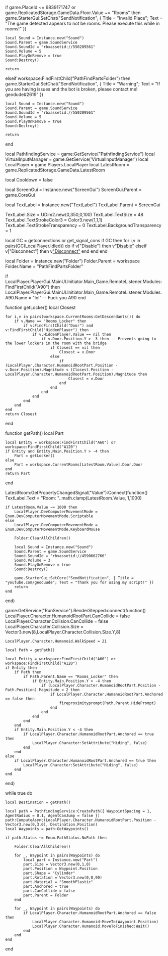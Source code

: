 if game.PlaceId ~= 6839171747 or game.ReplicatedStorage.GameData.Floor.Value ~= "Rooms" then
	game.StarterGui:SetChat("SendNotification", { Title = "Invalid Place"; Text = "The game detected appears to not be rooms. Please execute this while in rooms!" })
 
	local Sound = Instance.new("Sound")
	Sound.Parent = game.SoundService
	Sound.SoundId = "rbxassetid://550209561"
	Sound.Volume = 5
	Sound.PlayOnRemove = true
	Sound:Destroy()
 
	return
elseif workspace:FindFirstChild("PathFindPartsFolder") then
	game.StarterGui:SetChat("SendNotification", { Title = "Warning"; Text = "If you are having issues and the bot is broken, please contact me! geodude#2619" })
 
	local Sound = Instance.new("Sound")
	Sound.Parent = game.SoundService
	Sound.SoundId = "rbxassetid://550209561"
	Sound.Volume = 5
	Sound.PlayOnRemove = true
	Sound:Destroy()
 
	return
end
 
local PathfindingService = game:GetService("PathfindingService")
local VirtualInputManager = game:GetService('VirtualInputManager')
local LocalPlayer = game.Players.LocalPlayer
local LatestRoom = game.ReplicatedStorage.GameData.LatestRoom
 
local Cooldown = false
 
local ScreenGui = Instance.new("ScreenGui")
ScreenGui.Parent = game.CoreGui
 
local TextLabel = Instance.new("TextLabel")
TextLabel.Parent = ScreenGui
 
TextLabel.Size = UDim2.new(0,350,0,100)
TextLabel.TextSize = 48
TextLabel.TextStrokeColor3 = Color3.new(1,1,1)
TextLabel.TextStrokeTransparency = 0
TextLabel.BackgroundTransparency = 1
 
local GC = getconnections or get_signal_cons
if GC then
    for i,v in pairs(GC(LocalPlayer.Idled)) do
        if v["Disable"] then
            v["Disable"](v)
        elseif v["Disconnect"] then
            v["Disconnect"](v)
        end
    end
end
 
local Folder = Instance.new("Folder")
Folder.Parent = workspace
Folder.Name = "PathFindPartsFolder"
 
if LocalPlayer.PlayerGui.MainUI.Initiator.Main_Game.RemoteListener.Modules:FindFirstChild("A90") then
    LocalPlayer.PlayerGui.MainUI.Initiator.Main_Game.RemoteListener.Modules.A90.Name = "lol" -- Fuck you A90
end
 
function getLocker()
    local Closest
 
    for i,v in pairs(workspace.CurrentRooms:GetDescendants()) do
        if v.Name == "Rooms_Locker" then
            if v:FindFirstChild("Door") and v:FindFirstChild("HiddenPlayer") then
                if v.HiddenPlayer.Value == nil then
                    if v.Door.Position.Y > -3 then -- Prevents going to the lower lockers in the room with the bridge 
                        if Closest == nil then
                            Closest = v.Door
                        else
                            if (LocalPlayer.Character.HumanoidRootPart.Position - v.Door.Position).Magnitude < (Closest.Position - LocalPlayer.Character.HumanoidRootPart.Position).Magnitude then
                                Closest = v.Door
                            end
                        end
                    end
                end
            end
        end
    end
    return Closest
end
 
function getPath()
    local Part
 
    local Entity = workspace:FindFirstChild("A60") or workspace:FindFirstChild("A120")
    if Entity and Entity.Main.Position.Y > -4 then
        Part = getLocker()
    else
        Part = workspace.CurrentRooms[LatestRoom.Value].Door.Door
    end
    return Part
end
 
LatestRoom:GetPropertyChangedSignal("Value"):Connect(function()
    TextLabel.Text = "Room: "..math.clamp(LatestRoom.Value, 1,1000)
 
    if LatestRoom.Value ~= 1000 then
        LocalPlayer.DevComputerMovementMode = Enum.DevComputerMovementMode.Scriptable
    else
        LocalPlayer.DevComputerMovementMode = Enum.DevComputerMovementMode.KeyboardMouse
 
        Folder:ClearAllChildren()
 
        local Sound = Instance.new("Sound")
        Sound.Parent = game.SoundService
        Sound.SoundId = "rbxassetid://4590662766"
        Sound.Volume = 3
        Sound.PlayOnRemove = true
        Sound:Destroy()
 
        game.StarterGui:SetCore("SendNotification", { Title = "youtube.com/geoduude"; Text = "Thank you for using my script!" })
        return
    end
end)
 
game:GetService("RunService").RenderStepped:connect(function()
    LocalPlayer.Character.HumanoidRootPart.CanCollide = false
    LocalPlayer.Character.Collision.CanCollide = false
    LocalPlayer.Character.Collision.Size = Vector3.new(8,LocalPlayer.Character.Collision.Size.Y,8)
 
    LocalPlayer.Character.Humanoid.WalkSpeed = 21
 
    local Path = getPath()
 
    local Entity = workspace:FindFirstChild("A60") or workspace:FindFirstChild("A120")
    if Entity then
        if Path then
            if Path.Parent.Name == "Rooms_Locker" then
                if Entity.Main.Position.Y > -4 then
                    if (LocalPlayer.Character.HumanoidRootPart.Position - Path.Position).Magnitude < 2 then
                        if LocalPlayer.Character.HumanoidRootPart.Anchored == false then
                            fireproximityprompt(Path.Parent.HidePrompt)
                        end
                    end
                end
            end
        end
        if Entity.Main.Position.Y < -4 then
            if LocalPlayer.Character.HumanoidRootPart.Anchored == true then
                LocalPlayer.Character:SetAttribute("Hiding", false)
            end
        end
    else
        if LocalPlayer.Character.HumanoidRootPart.Anchored == true then
            LocalPlayer.Character:SetAttribute("Hiding", false)
        end
    end
end)
 
while true do
 
    local Destination = getPath()
 
    local path = PathfindingService:CreatePath({ WaypointSpacing = 1, AgentRadius = 0.1, AgentCanJump = false })
    path:ComputeAsync(LocalPlayer.Character.HumanoidRootPart.Position - Vector3.new(0,3,0), Destination.Position)
    local Waypoints = path:GetWaypoints()
 
    if path.Status ~= Enum.PathStatus.NoPath then
 
        Folder:ClearAllChildren()
 
        for _, Waypoint in pairs(Waypoints) do
            local part = Instance.new("Part")
            part.Size = Vector3.new(0,1,0)
            part.Position = Waypoint.Position
            part.Shape = "Cylinder"
            part.Rotation = Vector3.new(0,0,90)
            part.Material = "SmoothPlastic"
            part.Anchored = true
            part.CanCollide = false
            part.Parent = Folder
        end
 
        for _, Waypoint in pairs(Waypoints) do
            if LocalPlayer.Character.HumanoidRootPart.Anchored == false then
                LocalPlayer.Character.Humanoid:MoveTo(Waypoint.Position)
                LocalPlayer.Character.Humanoid.MoveToFinished:Wait()
            end
        end
    end
end
